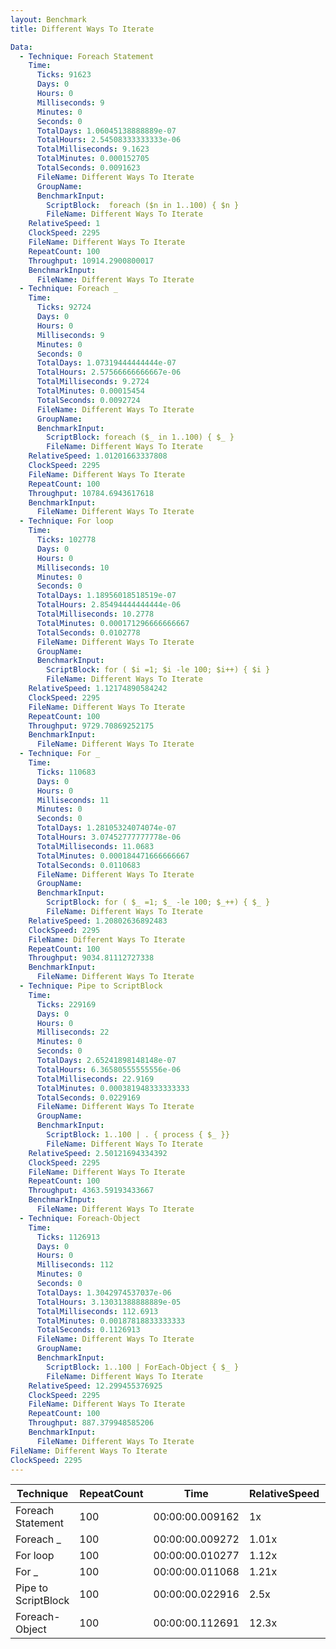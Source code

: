 ```yaml
---
layout: Benchmark
title: Different Ways To Iterate

Data: 
  - Technique: Foreach Statement
    Time: 
      Ticks: 91623
      Days: 0
      Hours: 0
      Milliseconds: 9
      Minutes: 0
      Seconds: 0
      TotalDays: 1.06045138888889e-07
      TotalHours: 2.54508333333333e-06
      TotalMilliseconds: 9.1623
      TotalMinutes: 0.000152705
      TotalSeconds: 0.0091623
      FileName: Different Ways To Iterate
      GroupName: 
      BenchmarkInput: 
        ScriptBlock:  foreach ($n in 1..100) { $n }
        FileName: Different Ways To Iterate
    RelativeSpeed: 1
    ClockSpeed: 2295
    FileName: Different Ways To Iterate
    RepeatCount: 100
    Throughput: 10914.2900800017
    BenchmarkInput: 
      FileName: Different Ways To Iterate
  - Technique: Foreach _
    Time: 
      Ticks: 92724
      Days: 0
      Hours: 0
      Milliseconds: 9
      Minutes: 0
      Seconds: 0
      TotalDays: 1.07319444444444e-07
      TotalHours: 2.57566666666667e-06
      TotalMilliseconds: 9.2724
      TotalMinutes: 0.00015454
      TotalSeconds: 0.0092724
      FileName: Different Ways To Iterate
      GroupName: 
      BenchmarkInput: 
        ScriptBlock: foreach ($_ in 1..100) { $_ }
        FileName: Different Ways To Iterate
    RelativeSpeed: 1.01201663337808
    ClockSpeed: 2295
    FileName: Different Ways To Iterate
    RepeatCount: 100
    Throughput: 10784.6943617618
    BenchmarkInput: 
      FileName: Different Ways To Iterate
  - Technique: For loop
    Time: 
      Ticks: 102778
      Days: 0
      Hours: 0
      Milliseconds: 10
      Minutes: 0
      Seconds: 0
      TotalDays: 1.18956018518519e-07
      TotalHours: 2.85494444444444e-06
      TotalMilliseconds: 10.2778
      TotalMinutes: 0.000171296666666667
      TotalSeconds: 0.0102778
      FileName: Different Ways To Iterate
      GroupName: 
      BenchmarkInput: 
        ScriptBlock: for ( $i =1; $i -le 100; $i++) { $i } 
        FileName: Different Ways To Iterate
    RelativeSpeed: 1.12174890584242
    ClockSpeed: 2295
    FileName: Different Ways To Iterate
    RepeatCount: 100
    Throughput: 9729.70869252175
    BenchmarkInput: 
      FileName: Different Ways To Iterate
  - Technique: For _
    Time: 
      Ticks: 110683
      Days: 0
      Hours: 0
      Milliseconds: 11
      Minutes: 0
      Seconds: 0
      TotalDays: 1.28105324074074e-07
      TotalHours: 3.07452777777778e-06
      TotalMilliseconds: 11.0683
      TotalMinutes: 0.000184471666666667
      TotalSeconds: 0.0110683
      FileName: Different Ways To Iterate
      GroupName: 
      BenchmarkInput: 
        ScriptBlock: for ( $_ =1; $_ -le 100; $_++) { $_ } 
        FileName: Different Ways To Iterate
    RelativeSpeed: 1.20802636892483
    ClockSpeed: 2295
    FileName: Different Ways To Iterate
    RepeatCount: 100
    Throughput: 9034.81112727338
    BenchmarkInput: 
      FileName: Different Ways To Iterate
  - Technique: Pipe to ScriptBlock
    Time: 
      Ticks: 229169
      Days: 0
      Hours: 0
      Milliseconds: 22
      Minutes: 0
      Seconds: 0
      TotalDays: 2.65241898148148e-07
      TotalHours: 6.36580555555556e-06
      TotalMilliseconds: 22.9169
      TotalMinutes: 0.000381948333333333
      TotalSeconds: 0.0229169
      FileName: Different Ways To Iterate
      GroupName: 
      BenchmarkInput: 
        ScriptBlock: 1..100 | . { process { $_ }}
        FileName: Different Ways To Iterate
    RelativeSpeed: 2.50121694334392
    ClockSpeed: 2295
    FileName: Different Ways To Iterate
    RepeatCount: 100
    Throughput: 4363.59193433667
    BenchmarkInput: 
      FileName: Different Ways To Iterate
  - Technique: Foreach-Object
    Time: 
      Ticks: 1126913
      Days: 0
      Hours: 0
      Milliseconds: 112
      Minutes: 0
      Seconds: 0
      TotalDays: 1.3042974537037e-06
      TotalHours: 3.13031388888889e-05
      TotalMilliseconds: 112.6913
      TotalMinutes: 0.00187818833333333
      TotalSeconds: 0.1126913
      FileName: Different Ways To Iterate
      GroupName: 
      BenchmarkInput: 
        ScriptBlock: 1..100 | ForEach-Object { $_ }
        FileName: Different Ways To Iterate
    RelativeSpeed: 12.299455376925
    ClockSpeed: 2295
    FileName: Different Ways To Iterate
    RepeatCount: 100
    Throughput: 887.379948585206
    BenchmarkInput: 
      FileName: Different Ways To Iterate
FileName: Different Ways To Iterate
ClockSpeed: 2295
---
```





|Technique          |RepeatCount|Time           |RelativeSpeed|Throughput|
|-------------------|-----------|---------------|-------------|----------|
|Foreach Statement  |100        |00:00:00.009162|1x           |10914.29/s|
|Foreach _          |100        |00:00:00.009272|1.01x        |10784.69/s|
|For loop           |100        |00:00:00.010277|1.12x        |9729.71/s |
|For _              |100        |00:00:00.011068|1.21x        |9034.81/s |
|Pipe to ScriptBlock|100        |00:00:00.022916|2.5x         |4363.59/s |
|Foreach-Object     |100        |00:00:00.112691|12.3x        |887.38/s  |
